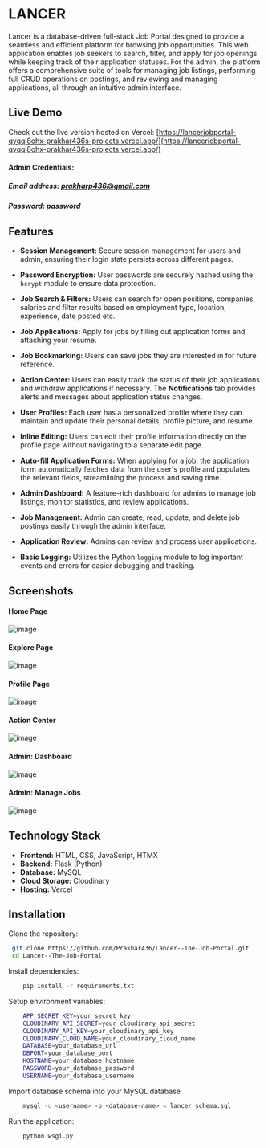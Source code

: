 # LANCER
Lancer is a database-driven full-stack Job Portal designed to provide a seamless and efficient platform for browsing job opportunities. This web application enables job seekers to search, filter, and apply for job openings while keeping track of their application statuses. For the admin, the platform offers a comprehensive suite of tools for managing job listings, performing full CRUD operations on postings, and reviewing and managing applications, all through an intuitive admin interface.
## **Live Demo**
Check out the live version hosted on Vercel: [https://lancerjobportal-qyqqi8ohx-prakhar436s-projects.vercel.app/](https://lancerjobportal-qyqqi8ohx-prakhar436s-projects.vercel.app/)
#### Admin Credentials:
##### Email address: prakharp436@gmail.com
##### Password: password
## **Features**
- **Session Management:** Secure session management for users and admin, ensuring their login state persists across different pages.

- **Password Encryption:** User passwords are securely hashed using the `bcrypt` module to ensure data protection.

- **Job Search & Filters:** Users can search for open positions, companies, salaries and filter results based on employment type, location, experience, date posted etc.

- **Job Applications:** Apply for jobs by filling out application forms and attaching your resume.

- **Job Bookmarking:** Users can save jobs they are interested in for future reference.

- **Action Center:** Users can easily track the status of their job applications and withdraw applications if necessary. The **Notifications** tab provides alerts and messages about application status changes.

- **User Profiles:** Each user has a personalized profile where they can maintain and update their personal details, profile picture, and resume.

- **Inline Editing:** Users can edit their profile information directly on the profile page without navigating to a separate edit page.

- **Auto-fill Application Forms:** When applying for a job, the application form automatically fetches data from the user's profile and populates the relevant fields, streamlining the process and saving time.

- **Admin Dashboard:** A feature-rich dashboard for admins to manage job listings, monitor statistics, and review applications.

- **Job Management:** Admin can create, read, update, and delete job postings easily through the admin interface.

- **Application Review:** Admins can review and process user applications.

- **Basic Logging:** Utilizes the Python `logging` module to log important events and errors for easier debugging and tracking.

## **Screenshots**
#### Home Page
![image](https://github.com/user-attachments/assets/cd402b06-d6fc-44bb-90b3-11e13e6799f0)
#### Explore Page
![image](https://github.com/user-attachments/assets/9a4cbb8e-27b1-4e12-b31b-ae01a3b4df5d)
#### Profile Page
![image](https://github.com/user-attachments/assets/7db6024b-76eb-49c1-804f-9b9925dfd8b6)
#### Action Center 
![image](https://github.com/user-attachments/assets/56eefc9d-7a81-4a42-bbee-f1d1aedba7f9)
#### Admin: Dashboard
![image](https://github.com/user-attachments/assets/98828d2f-1238-400b-83c6-f289c340026f)
#### Admin: Manage Jobs
![image](https://github.com/user-attachments/assets/48a83178-ec21-4852-bcb6-5a6a3a581647)

## **Technology Stack**
- **Frontend:** HTML, CSS, JavaScript, HTMX
- **Backend:** Flask (Python)
- **Database:** MySQL
- **Cloud Storage:** Cloudinary
- **Hosting:** Vercel
## **Installation**
Clone the repository:
   ```bash
    git clone https://github.com/Prakhar436/Lancer--The-Job-Portal.git
    cd Lancer--The-Job-Portal
```
Install dependencies:
```bash
    pip install -r requirements.txt
```
Setup environment variables:
```bash
    APP_SECRET_KEY=your_secret_key
    CLOUDINARY_API_SECRET=your_cloudinary_api_secret
    CLOUDINARY_API_KEY=your_cloudinary_api_key
    CLOUDINARY_CLOUD_NAME=your_cloudinary_cloud_name
    DATABASE=your_database_url
    DBPORT=your_database_port
    HOSTNAME=your_database_hostname
    PASSWORD=your_database_password
    USERNAME=your_database_username
```
Import database schema into your MySQL database
```bash
    mysql -u <username> -p <database-name> < lancer_schema.sql
```

Run the application:
```bash
    python wsgi.py
```
